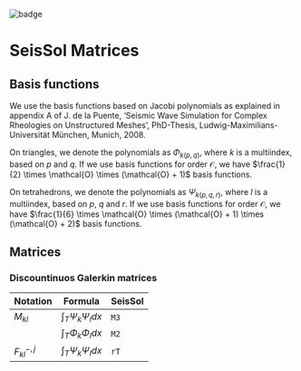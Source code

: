 ![badge](https://img.shields.io/endpoint?url=https://gist.githubusercontent.com/sebwolf-de/b9c4e4cac4b1c91e4645e5a319e18c9a/raw/seissol-matrices.json)

# SeisSol Matrices #

## Basis functions ##

We use the basis functions based on Jacobi polynomials as explained in appendix A of J. de la Puente, ‘Seismic Wave Simulation for Complex Rheologies on Unstructured Meshes’, PhD-Thesis, Ludwig-Maximilians-Universität München, Munich, 2008.


On triangles, we denote the polynomials as $\Phi_{k(p,q)}$, where $k$ is a multiindex, based on $p$ and $q$.
If we use basis functions for order $\mathcal{O}$, we have $\frac{1}{2} \times \mathcal{O} \times (\mathcal{O} + 1)$ basis functions.

On tetrahedrons, we denote the polynomials as $\Psi_{k(p,q,r)}$, where $l$ is a multiindex, based on $p$, $q$ and $r$.
If we use basis functions for order $\mathcal{O}$, we have $\frac{1}{6} \times \mathcal{O} \times (\mathcal{O} + 1) \times (\mathcal{O} + 2)$ basis functions.

## Matrices ##

### Discountinuos Galerkin matrices ###


| Notation           | Formula                                       | SeisSol            |
| ------------------ | --------------------------------------------- | ------------------ |
| $M_{kl}$           | $\int_T \Psi_k \Psi_l dx$                     | `M3`               |
|                    | $\int_T \Phi_k \Phi_l dx$                     | `M2`               |
| $F_{kl}^{-,j}$     | $\int_T \Psi_k \Psi_l dx$                     | `rT`               |
